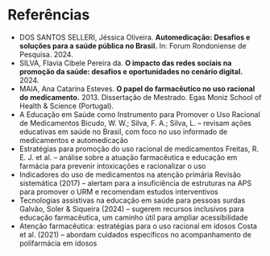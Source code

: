 # Referências


- DOS SANTOS SELLERI, Jéssica Oliveira. **Automedicação: Desafios e soluções para a saúde pública no Brasil.** In: Forum Rondoniense de Pesquisa. 2024.
- SILVA, Flavia Cibele Pereira da. **O impacto das redes sociais na promoção da saúde: desafios e oportunidades no cenário digital.** 2024.
- MAIA, Ana Catarina Esteves. **O papel do farmacêutico no uso racional do medicamento.** 2013. Dissertação de Mestrado. Egas Moniz School of Health & Science (Portugal).
- A Educação em Saúde como Instrumento para Promover o Uso Racional de Medicamentos
  Bicudo, W. W.; Silva, F. A.; Silva, L. – revisam ações educativas em saúde no Brasil, com foco no uso informado de medicamentos e automedicação
- Estratégias para promoção do uso racional de medicamentos
  Freitas, R. E. J. et al. – análise sobre a atuação farmacêutica e educação em farmácia para prevenir intoxicações e racionalizar o uso
- Indicadores do uso de medicamentos na atenção primária
  Revisão sistemática (2017) – alertam para a insuficiência de estruturas na APS para promover o URM e recomendam estudos interventivos
- Tecnologias assistivas na educação em saúde para pessoas surdas
  Galvão, Soler & Siqueira (2024) – sugerem recursos inclusivos para educação farmacêutica, um caminho útil para ampliar acessibilidade
- Atenção farmacêutica: estratégias para o uso racional em idosos
  Costa et al. (2021) – abordam cuidados específicos no acompanhamento de polifarmácia em idosos
